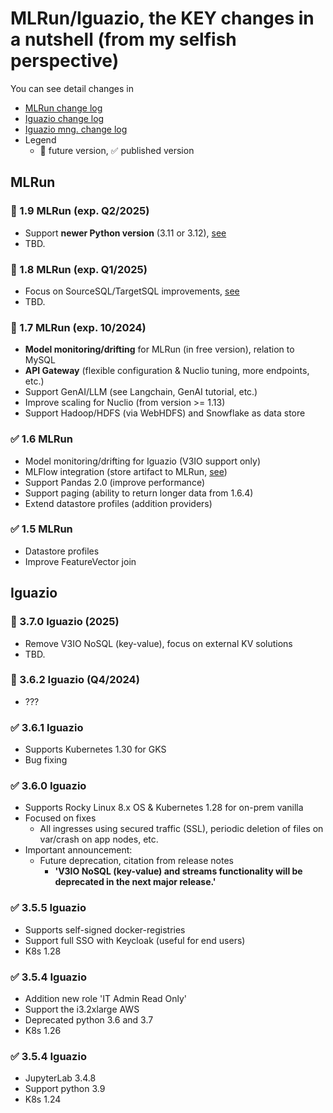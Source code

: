 # MLRun/Iguazio, the KEY changes in a nutshell (from my selfish perspective)

You can see detail changes in 
   - [MLRun change log](https://docs.mlrun.org/en/latest/change-log/index.html)
   - [Iguazio change log](https://www.iguazio.com/docs/latest-release/release-notes/)
   - [Iguazio mng. change log](https://iguazio.github.io/igz-mgmt-sdk/changelog.html)
   - Legend
     - 🚩 future version, ✅ published version 

## MLRun

### 🚩 1.9 MLRun (exp. Q2/2025)
 - Support **newer Python version** (3.11 or 3.12), [see](https://github.com/mlrun/mlrun/issues/6563)
 - TBD.

### 🚩 1.8 MLRun (exp. Q1/2025)
 - Focus on SourceSQL/TargetSQL improvements, [see](https://github.com/mlrun/mlrun/issues/5238#issuecomment-2163887467)
 - TBD.

### 🚩 1.7 MLRun (exp. 10/2024)
 - **Model monitoring/drifting** for MLRun (in free version), relation to MySQL
 - **API Gateway** (flexible configuration & Nuclio tuning, more endpoints, etc.)
 - Support GenAI/LLM (see Langchain, GenAI tutorial, etc.)
 - Improve scaling for Nuclio (from version >= 1.13)
 - Support Hadoop/HDFS (via WebHDFS) and Snowflake as data store

### ✅ 1.6 MLRun
 - Model monitoring/drifting for Iguazio (V3IO support only)
 - MLFlow integration (store artifact to MLRun, [see](https://docs.mlrun.org/en/latest/tutorials/mlflow.html))
 - Support Pandas 2.0 (improve performance)
 - Support paging (ability to return longer data from 1.6.4)
 - Extend datastore profiles (addition providers)

### ✅ 1.5 MLRun
 - Datastore profiles
 - Improve FeatureVector join

## Iguazio

### 🚩 3.7.0 Iguazio (2025)
 - Remove V3IO NoSQL (key-value), focus on external KV solutions
 - TBD.

### 🚩 3.6.2 Iguazio (Q4/2024)
 - ???

### ✅ 3.6.1 Iguazio
 - Supports Kubernetes 1.30 for GKS
 - Bug fixing

### ✅ 3.6.0 Iguazio
 - Supports Rocky Linux 8.x OS & Kubernetes 1.28 for on-prem vanilla 
 - Focused on fixes
   - All ingresses using secured traffic (SSL), periodic deletion of files on var/crash on app nodes, etc.
 - Important announcement:
   - Future deprecation, citation from release notes
     - **'V3IO NoSQL (key-value) and streams functionality will be deprecated in the next major release.'** 

### ✅ 3.5.5 Iguazio
 - Supports self-signed docker-registries
 - Support full SSO with Keycloak (useful for end users)
 - K8s 1.28

### ✅ 3.5.4 Iguazio
 - Addition new role 'IT Admin Read Only'
 - Support the i3.2xlarge AWS
 - Deprecated python 3.6 and 3.7
 - K8s 1.26

### ✅ 3.5.4 Iguazio
 - JupyterLab 3.4.8
 - Support python 3.9
 - K8s 1.24
